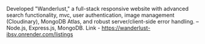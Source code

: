 Developed "Wanderlust," a full-stack responsive website with advanced search functionality, mvc, user authentication, image management (Cloudinary), MongoDB Atlas, and robust server/client-side error handling. –Node.js, Express.js, MongoDB. 
Link - https://wanderlust-ibsv.onrender.com/listings
